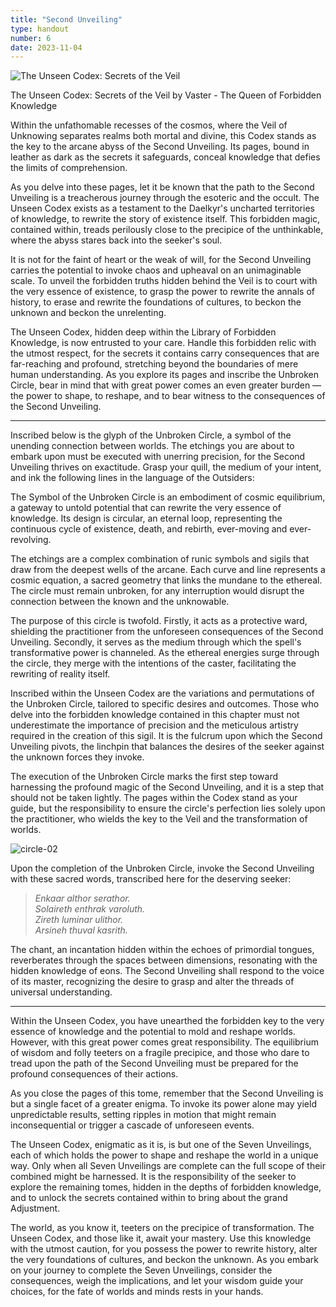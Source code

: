 ```yaml
---
title: "Second Unveiling"
type: handout
number: 6
date: 2023-11-04
---
```


![The Unseen Codex: Secrets of the Veil](/session-reports/assets/images/handouts/second-unveiling-01.png)

The Unseen Codex: Secrets of the Veil
by Vaster - The Queen of Forbidden Knowledge 

Within the unfathomable recesses of the cosmos, where the Veil of Unknowing separates realms both mortal and divine, this Codex stands as the key to the arcane abyss of the Second Unveiling. Its pages, bound in leather as dark as the secrets it safeguards, conceal knowledge that defies the limits of comprehension.

As you delve into these pages, let it be known that the path to the Second Unveiling is a treacherous journey through the esoteric and the occult. The Unseen Codex exists as a testament to the Daelkyr's uncharted territories of knowledge, to rewrite the story of existence itself. This forbidden magic, contained within, treads perilously close to the precipice of the unthinkable, where the abyss stares back into the seeker's soul.

It is not for the faint of heart or the weak of will, for the Second Unveiling carries the potential to invoke chaos and upheaval on an unimaginable scale. To unveil the forbidden truths hidden behind the Veil is to court with the very essence of existence, to grasp the power to rewrite the annals of history, to erase and rewrite the foundations of cultures, to beckon the unknown and beckon the unrelenting.

The Unseen Codex, hidden deep within the Library of Forbidden Knowledge, is now entrusted to your care. Handle this forbidden relic with the utmost respect, for the secrets it contains carry consequences that are far-reaching and profound, stretching beyond the boundaries of mere human understanding. As you explore its pages and inscribe the Unbroken Circle, bear in mind that with great power comes an even greater burden — the power to shape, to reshape, and to bear witness to the consequences of the Second Unveiling.

---

Inscribed below is the glyph of the Unbroken Circle, a symbol of the unending connection between worlds. The etchings you are about to embark upon must be executed with unerring precision, for the Second Unveiling thrives on exactitude. Grasp your quill, the medium of your intent, and ink the following lines in the language of the Outsiders:

The Symbol of the Unbroken Circle is an embodiment of cosmic equilibrium, a gateway to untold potential that can rewrite the very essence of knowledge. Its design is circular, an eternal loop, representing the continuous cycle of existence, death, and rebirth, ever-moving and ever-revolving.

The etchings are a complex combination of runic symbols and sigils that draw from the deepest wells of the arcane. Each curve and line represents a cosmic equation, a sacred geometry that links the mundane to the ethereal. The circle must remain unbroken, for any interruption would disrupt the connection between the known and the unknowable.

The purpose of this circle is twofold. Firstly, it acts as a protective ward, shielding the practitioner from the unforeseen consequences of the Second Unveiling. Secondly, it serves as the medium through which the spell's transformative power is channeled. As the ethereal energies surge through the circle, they merge with the intentions of the caster, facilitating the rewriting of reality itself.

Inscribed within the Unseen Codex are the variations and permutations of the Unbroken Circle, tailored to specific desires and outcomes. Those who delve into the forbidden knowledge contained in this chapter must not underestimate the importance of precision and the meticulous artistry required in the creation of this sigil. It is the fulcrum upon which the Second Unveiling pivots, the linchpin that balances the desires of the seeker against the unknown forces they invoke.

The execution of the Unbroken Circle marks the first step toward harnessing the profound magic of the Second Unveiling, and it is a step that should not be taken lightly. The pages within the Codex stand as your guide, but the responsibility to ensure the circle's perfection lies solely upon the practitioner, who wields the key to the Veil and the transformation of worlds.

![circle-02](/session-reports/assets/images/handouts/circle-02.png)

Upon the completion of the Unbroken Circle, invoke the Second Unveiling with these sacred words, transcribed here for the deserving seeker:

> *Enkaar althor serathor.*\
> *Solaireth enthrak varoluth.*\
> *Zireth luminar ulithor.*\
> *Arsineh thuval kasrith.*

The chant, an incantation hidden within the echoes of primordial tongues, reverberates through the spaces between dimensions, resonating with the hidden knowledge of eons. The Second Unveiling shall respond to the voice of its master, recognizing the desire to grasp and alter the threads of universal understanding.

---

Within the Unseen Codex, you have unearthed the forbidden key to the very essence of knowledge and the potential to mold and reshape worlds. However, with this great power comes great responsibility. The equilibrium of wisdom and folly teeters on a fragile precipice, and those who dare to tread upon the path of the Second Unveiling must be prepared for the profound consequences of their actions.

As you close the pages of this tome, remember that the Second Unveiling is but a single facet of a greater enigma. To invoke its power alone may yield unpredictable results, setting ripples in motion that might remain inconsequential or trigger a cascade of unforeseen events.

The Unseen Codex, enigmatic as it is, is but one of the Seven Unveilings, each of which holds the power to shape and reshape the world in a unique way. Only when all Seven Unveilings are complete can the full scope of their combined might be harnessed. It is the responsibility of the seeker to explore the remaining tomes, hidden in the depths of forbidden knowledge, and to unlock the secrets contained within to bring about the grand Adjustment.

The world, as you know it, teeters on the precipice of transformation. The Unseen Codex, and those like it, await your mastery. Use this knowledge with the utmost caution, for you possess the power to rewrite history, alter the very foundations of cultures, and beckon the unknown. As you embark on your journey to complete the Seven Unveilings, consider the consequences, weigh the implications, and let your wisdom guide your choices, for the fate of worlds and minds rests in your hands.
